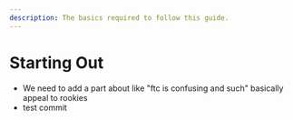 ```yaml
---
description: The basics required to follow this guide.
---
```


# Starting Out

* We need to add a part about like "ftc is confusing and such" basically appeal to rookies
* test commit

